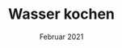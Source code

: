 ---
layout: recipe
title:  "Wasser kochen"
image: best-big-fat-chewy-chocolate-chip-cookie.jpg
imagecredit: http://allrecipes.com/recipe/25037/best-big-fat-chewy-chocolate-chip-cookie/
date: 03. Februar 2021

authorName: Talitha Mellor
category: basics

yield: 7
prepTime: 15
cookTime: 15

ingredients:
- 1 Tasse Wasser

directions:
- Topf aus der Schublade holen
- Passenden Henkel anbringen
- Gas geben
---